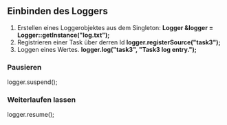 ## Einbinden des Loggers
1. Erstellen eines Loggerobjektes aus dem Singleton:
        **Logger &logger = Logger::getInstance("log.txt");**
2. Registrieren einer Task über derren Id
         **logger.registerSource("task3");**
3. Loggen eines Wertes.
         **logger.log("task3", "Task3 log entry.");**

### Pausieren

logger.suspend();

### Weiterlaufen lassen

logger.resume();